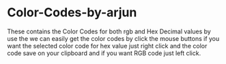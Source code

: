 # Color-Codes-by-arjun
These contains the Color Codes for both rgb and Hex Decimal values by use the we can easily get the color codes by click the mouse buttons if you want the selected color code for hex value just right click and the color code save on your clipboard and if you want RGB code just left click.
